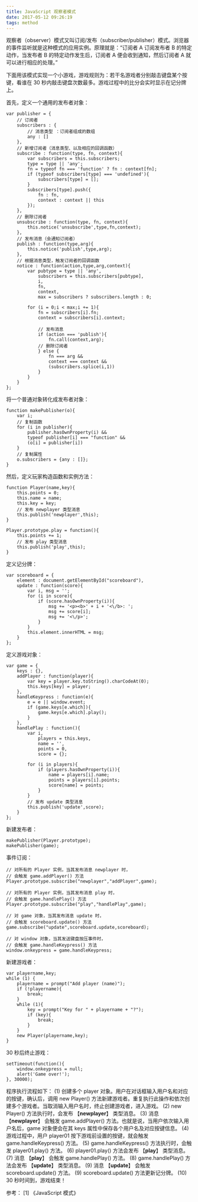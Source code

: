 ```yaml
---
title: JavaScript 观察者模式
date: 2017-05-12 09:26:19
tags: method
---
```


观察者（observer）模式又叫订阅/发布（subscriber/publisher）模式。浏览器的事件监听就是这种模式的应用实例。原理就是：“订阅者 A 订阅发布者 B 的特定动作，当发布者 B 的特定动作发生后，订阅者 A 便会收到通知，然后订阅者 A 就可以进行相应的处理。”

<!-- more -->

下面用该模式实现一个小游戏，游戏规则为：若干名游戏者分别敲击键盘某个按键，看谁在 30 秒内敲击键盘次数最多。游戏过程中的比分会实时显示在记分牌上。

首先，定义一个通用的发布者对象：

```
var publisher = {
    // 订阅者
    subscribers : {
        // 消息类型 ：订阅者组成的数组
        any : []
    },
    // 新增订阅者（消息类型、以及相应的回调函数）
    subscribe : function(type, fn, context){
        var subscribers = this.subscribers;
        type = type || 'any';
        fn = typeof fn === 'function' ? fn : context[fn];
        if (typeof subscribers[type] === 'undefined'){
            subscribers[type] = [];
        }
        subscribers[type].push({
            fn : fn,
            context : context || this
        });
    },
    // 删除订阅者
    unsubscribe : function(type, fn, context){
        this.notice('unsubscribe',type,fn,context);
    },
    // 发布消息（会通知订阅者）
    publish : function(type,arg){
        this.notice('publish',type,arg);
    },
    // 根据消息类型，触发订阅者的回调函数
    notice : function(action,type,arg,context){
        var pubtype = type || 'any',
            subscribers = this.subscribers[pubtype],
            i,
            fn,
            context,
            max = subscribers ? subscribers.length : 0;

        for (i = 0;i < max;i += 1){
            fn = subscribers[i].fn;
            context = subscribers[i].context;
            
            // 发布消息
            if (action === 'publish'){
                fn.call(context,arg);
            // 删除订阅者
            } else {
                fn === arg && 
                context === context &&
                (subscribers.splice(i,1))
            }
        }
    }
};
```

将一个普通对象转化成发布者对象：

```
function makePublisher(o){
    var i;
    // 复制函数
    for (i in publisher){
        publisher.hasOwnProperty(i) && 
        typeof publisher[i] === "function" &&
        (o[i] = publisher[i])
    }
    // 复制属性
    o.subscribers = {any : []};
}
```

然后，定义玩家构造函数和实例方法：

```
function Player(name,key){
    this.points = 0;
    this.name = name;
    this.key = key;
    // 发布 newplayer 类型消息
    this.publish('newplayer',this);
}

Player.prototype.play = function(){
    this.points += 1;
    // 发布 play 类型消息
    this.publish('play',this);
}
```

定义记分牌：

```
var scoreboard = {
    element : document.getElementById("scoreboard"),
    update : function(score){
        var i, msg = '';
        for (i in score){
            if (score.hasOwnProperty(i)){
                msg += '<p><b>' + i + '<\/b>: ';
                msg += score[i];
                msg += '<\/p>';
            }
        }
        this.element.innerHTML = msg;
    }
};
```

定义游戏对象：

```
var game = {
    keys : {},
    addPlayer : function(player){
        var key = player.key.toString().charCodeAt(0);
        this.keys[key] = player;
    },
    handleKeypress : function(e){
        e = e || window.event;
        if (game.keys[e.which]){
            game.keys[e.which].play();
        }
    },
    handlePlay : function(){
        var i,
            players = this.keys,
            name = '',
            points = 0,
            score = {};

        for (i in players){
            if (players.hasOwnProperty(i)){
                name = players[i].name;
                points = players[i].points;
                score[name] = points;
            }
        }
        // 发布 update 类型消息
        this.publish('update',score);
    }
};
```

新建发布者：

```
makePublisher(Player.prototype);
makePublisher(game);
```

事件订阅：

```
// 对所有的 Player 实例，当其发布消息 newplayer 时，
// 会触发 game.addPlayer() 方法
Player.prototype.subscribe("newplayer","addPlayer",game);

// 对所有的 Player 实例，当其发布消息 play 时，
// 会触发 game.handlePlay() 方法
Player.prototype.subscribe("play","handlePlay",game);

// 对 game 对象，当其发布消息 update 时，
// 会触发 scoreboard.update() 方法
game.subscribe("update",scoreboard.update,scoreboard);

// 对 window 对象，当其发送键盘按压事件时，
// 会触发 game.handleKeypress() 方法
window.onkeypress = game.handleKeypress;
```

新建游戏者：

```
var playername,key;
while (1) {
    playername = prompt("Add player (name)");
    if (!playername){
        break;
    }
    while (1){
        key = prompt("Key for " + playername + "?");
        if (key){
            break;
        }
    }
    new Player(playername,key);
}
```

30 秒后终止游戏：

```
setTimeout(function(){
    window.onkeypress = null;
    alert('Game over!');
}, 30000);
```

程序执行流程如下：
(1) 创建多个 player 对象。用户在对话框输入用户名和对应的按键，确认后，调用 new Player() 方法新建游戏者。重复执行此操作和依次创建多个游戏者。当取消输入用户名时，终止创建游戏者，进入游戏。
(2) new Player() 方法执行时，会发布 【**newplayer**】 类型消息。
(3) 消息 【**newplayer**】 会触发 game.addPlayer() 方法。也就是说，当用户依次输入用户名后，game 对象便会在其 keys 属性中保存各个用户名及对应按键信息。
(4) 游戏过程中，用户 player01 按下游戏前设置的按键，就会触发 game.handleKeypress() 方法。
(5) game.handleKeypress() 方法执行时，会触发 player01.play() 方法。
(6) player01.play() 方法会发布 【**play**】 类型消息。
(7) 消息 【**play**】 会触发 game.handlePlay() 方法。
(8) game.handlePlay() 方法会发布 【**update**】 类型消息。
(9) 消息 【**update**】 会触发 scoreboard.update() 方法。
(9) scoreboard.update() 方法更新记分牌。
(10) 30 秒时间到，游戏结束！


参考：
[1] 《JavaScript 模式》